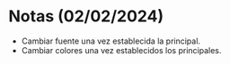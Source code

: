 # Notas (02/02/2024)

- Cambiar fuente una vez establecida la principal.
- Cambiar colores una vez establecidos los principales.
